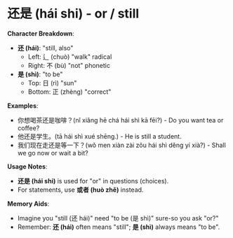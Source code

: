 # **还是 (hái shi) - or / still**

**Character Breakdown**:  
- **还 (hái)**: "still, also"
  - Left: 辶 (chuò) "walk" radical
  - Right: 不 (bù) "not" phonetic  
- **是 (shì)**: "to be"
  - Top: 日 (rì) "sun"
  - Bottom: 正 (zhèng) "correct"

**Examples**:  
- 你想喝茶还是咖啡？(nǐ xiǎng hē chá hái shì kā fēi?) - Do you want tea or coffee?  
- 他还是学生。(tā hái shì xué shēng.) - He is still a student.  
- 我们现在走还是等一下？(wǒ men xiàn zài zǒu hái shì děng yí xià?) - Shall we go now or wait a bit?

**Usage Notes**:  
- **还是 (hái shi)** is used for "or" in questions (choices).  
- For statements, use **或者 (huò zhě)** instead.

**Memory Aids**:  
- Imagine you "still (还 hái)" need "to be (是 shì)" sure-so you ask "or?"  
- Remember: **还 (hái)** often means "still"; **是 (shì)** always means "to be".